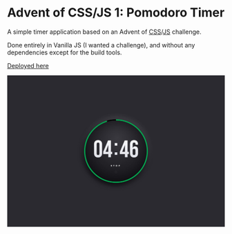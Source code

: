 # Advent of CSS/JS 1: Pomodoro Timer

A simple timer application based on an Advent of [CSS](https://www.adventofcss.com)/[JS](https://www.adventofjs.com) challenge. 

Done entirely in Vanilla JS (I wanted a challenge), and without any dependencies except for the build tools.

[Deployed here](https://panypticon.github.io/advent2022-1-pomodoro/)

![screenshot](screenshot.jpg)
